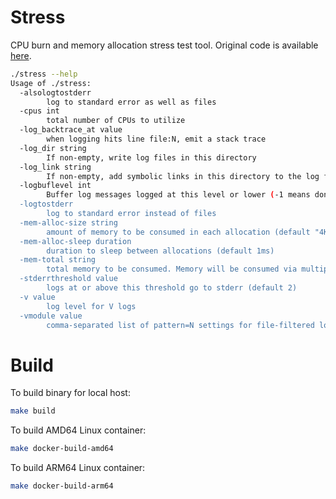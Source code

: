 # Stress 
CPU burn and memory allocation stress test tool.
Original code is available [here](https://github.com/vishh/stress).

```sh
./stress --help
Usage of ./stress:
  -alsologtostderr
        log to standard error as well as files
  -cpus int
        total number of CPUs to utilize
  -log_backtrace_at value
        when logging hits line file:N, emit a stack trace
  -log_dir string
        If non-empty, write log files in this directory
  -log_link string
        If non-empty, add symbolic links in this directory to the log files
  -logbuflevel int
        Buffer log messages logged at this level or lower (-1 means don't buffer; 0 means buffer INFO only; ...). Has limited applicability on non-prod platforms.
  -logtostderr
        log to standard error instead of files
  -mem-alloc-size string
        amount of memory to be consumed in each allocation (default "4Ki")
  -mem-alloc-sleep duration
        duration to sleep between allocations (default 1ms)
  -mem-total string
        total memory to be consumed. Memory will be consumed via multiple allocations. (default "0")
  -stderrthreshold value
        logs at or above this threshold go to stderr (default 2)
  -v value
        log level for V logs
  -vmodule value
        comma-separated list of pattern=N settings for file-filtered logging
```

# Build
To build binary for local host:
```sh
make build
```
To build AMD64 Linux container:
```sh
make docker-build-amd64
```
To build ARM64 Linux container:
```sh
make docker-build-arm64
```